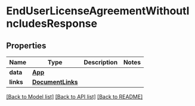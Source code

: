 # EndUserLicenseAgreementWithoutIncludesResponse

## Properties
Name | Type | Description | Notes
------------ | ------------- | ------------- | -------------
**data** | [**App**](App.md) |  | 
**links** | [**DocumentLinks**](DocumentLinks.md) |  | 

[[Back to Model list]](../README.md#documentation-for-models) [[Back to API list]](../README.md#documentation-for-api-endpoints) [[Back to README]](../README.md)


